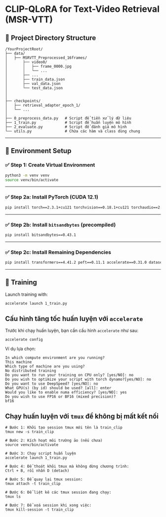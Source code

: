 # CLIP-QLoRA for Text-Video Retrieval (MSR-VTT)

## 📁 Project Directory Structure

```
/YourProjectRoot/
├── data/
│   ├── MSRVTT_Preprocessed_16frames/
│       ├── video0/
│       │   ├── frame_0000.jpg
│       │   └── ...
│       ├── ...
│       ├── train_data.json
│       ├── val_data.json
│       └── test_data.json
│   
│
├── checkpoints/
│   ├── retrieval_adapter_epoch_1/
│   └── ...
│
├── 0_preprocess_data.py   # Script để tiền xử lý dữ liệu
├── 1_train.py             # Script để huấn luyện mô hình
├── 2_evaluate.py          # Script để đánh giá mô hình
└── utils.py               # Chứa các hàm và class dùng chung
```
---

## 🚀 Environment Setup

### ✅ Step 1: Create Virtual Environment

```bash
python3 -m venv venv
source venv/bin/activate
```

---

### ✅ Step 2a: Install PyTorch (CUDA 12.1)

```bash
pip install torch==2.3.1+cu121 torchvision==0.18.1+cu121 torchaudio==2.3.1+cu121 -f https://download.pytorch.org/whl/torch_stable.html
```

---

### ✅ Step 2b: Install `bitsandbytes` (precompiled)

```bash
pip install bitsandbytes==0.43.1
```

---

### ✅ Step 2c: Install Remaining Dependencies

```bash
pip install transformers==4.41.2 peft==0.11.1 accelerate==0.31.0 datasets==2.20.0 decord tensorboard safetensors
```

---

## 🏁 Training

Launch training with:

```bash
accelerate launch 1_train.py
```

## Cấu hình tăng tốc huấn luyện với `accelerate`
Trước khi chạy huấn luyện, bạn cần cấu hình `accelerate` như sau:
```
accelerate config
```
Ví dụ lựa chọn:
```
In which compute environment are you running?
This machine                                                                                                   
Which type of machine are you using?                                                                           
No distributed training                                                                                        
Do you want to run your training on CPU only? [yes/NO]: no                                                                                                    
Do you wish to optimize your script with torch dynamo?[yes/NO]: no                                              
Do you want to use DeepSpeed? [yes/NO]: no                                                                     
What GPU(s) (by id) should be used? [all]: enter               
Would you like to enable numa efficiency? [yes/NO]: yes         
Do you wish to use FP16 or BF16 (mixed precision)?
bf16
```

## Chạy huấn luyện với `tmux` để không bị mất kết nối
```
# Bước 1: Khởi tạo session tmux mới tên là train_clip
tmux new -s train_clip

# Bước 2: Kích hoạt môi trường ảo (nếu chưa)
source venv/bin/activate

# Bước 3: Chạy script huấn luyện
accelerate launch 1_train.py

# Bước 4: Để thoát khỏi tmux mà không dừng chương trình:
Ctrl + B, rồi nhấn D (detach)

# Bước 5: Để quay lại tmux session:
tmux attach -t train_clip

# Bước 6: Để liệt kê các tmux session đang chạy:
tmux ls

# Bước 7: Để xoá session khi xong việc:
tmux kill-session -t train_clip
```
